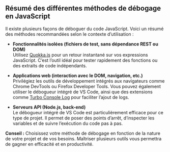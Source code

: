 ## Résumé des différentes méthodes de débogage en JavaScript

Il existe plusieurs façons de déboguer du code JavaScript. Voici un résumé des méthodes recommandées selon le contexte d’utilisation :

- **Fonctionnalités isolées (fichiers de test, sans dépendance REST ou DOM)**  
    Utilisez [Quokka.js](https://quokkajs.com/) pour un retour instantané sur vos expressions JavaScript. C’est l’outil idéal pour tester rapidement des fonctions ou des extraits de code indépendants.

- **Applications web (interaction avec le DOM, navigation, etc.)**  
    Privilégiez les outils de développement intégrés aux navigateurs comme Chrome DevTools ou Firefox Developer Tools. Vous pouvez également utiliser le débogueur intégré de VS Code, ainsi que des extensions comme [Turbo Console Log](https://marketplace.visualstudio.com/items?itemName=ChakrounAnas.turbo-console-log) pour faciliter l’ajout de logs.

- **Serveurs API (Node.js, back-end)**  
    Le débogueur intégré de VS Code est particulièrement efficace pour ce type de projet. Il permet de poser des points d’arrêt, d’inspecter les variables et de suivre l’exécution du code pas à pas.

**Conseil :** Choisissez votre méthode de débogage en fonction de la nature de votre projet et de vos besoins. Maîtriser plusieurs outils vous permettra de gagner en efficacité et en productivité.